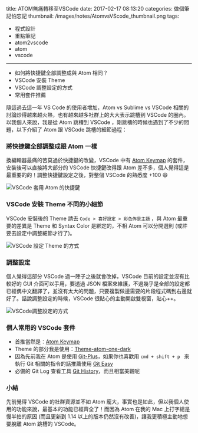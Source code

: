 title: ATOM無痛轉移至VSCode
date: 2017-02-17 08:13:20
categories: 做個筆記怕忘記
thumbnail: /images/notes/AtomvsVScode_thumbnail.png
tags:
- 程式設計
- 重點筆記
- atom2vscode
- atom 
- vscode
---

* 如何將快捷鍵全部調整成與 Atom 相同？
* VSCode 安裝 Theme
* VSCode 調整設定的方式
* 常用套件推薦

隨這過去這一年 VS Code 的使用者增加，Atom vs Sublime vs VSCode 相關的討論炒得越來越火熱，也有越來越多社群上的大大表示跳槽到 VSCode 的圈內。以我個人來說，我是從 Atom 跳槽到 VSCode ，剛跳槽的時候也遇到了不少的問題，以下介紹了 Atom 跟 VSCode 跳槽的細節過程：

### 將快捷鍵全部調整成跟 Atom 一樣

<!--more-->

換編輯器最痛的苦莫過於快捷鍵的改變，VSCode 中有 [Atom Keymap](https://marketplace.visualstudio.com/items?itemName=ms-vscode.atom-keybindings) 的套件，安裝後可以直接將大部分的 VSCode 快捷鍵改得跟 Atom 差不多，個人覺得這是最重要的的！調整快捷鍵設定之後，對整個 VSCode 的熟悉度 +100 😄

![VSCode 套用 Atom 的快捷鍵](/images/notes/VSCode_atomKeymap.jpg)

### VSCode 安裝 Theme 不同的小細節

VSCode 安裝後的 Theme 請去 `Code > 喜好設定 > 彩色佈景主題` ，與 Atom 最重要的差異是 Theme 和 Syntax Color 是綁定的，不相 Atom 可以分開選則 (或許要去設定中調整細節才行了)。

![VSCode 設定 Theme 的方式](/images/notes/VSCodeThemeSet.jpg)

### 調整設定

個人覺得這部分 VSCode 過一陣子之後就會改掉，VSCode 目前的設定並沒有比較好的 GUI 介面可以手用，要透過 JSON 檔案來維護，不過幾乎是全部的設定都已經偶中文翻譯了，並沒有太大的問題，只要複製做邊需要的片段程式碼到右邊就好了。話說調整設定的時候，VSCode 很貼心的主動開啟雙視窗，貼心++。

![VSCode調整設定的方式](/images/notes/VSCode調整設定的方式.jpg)

### 個人常用的 VSCode 套件

* 首推當然是：[Atom Keymap](https://marketplace.visualstudio.com/items?itemName=ms-vscode.atom-keybindings)
* Theme 的部分我是使用：[Theme-atom-one-dark](https://marketplace.visualstudio.com/items?itemName=andischerer.theme-atom-one-dark)
* 因為先前我在 Atom 是使用 [Git-Plus](https://atom.io/packages/git-plus)，如果你也喜歡用 `cmd + shift + p ` 來執行 Git 相關的指令的話推薦使用 [Git Easy](https://marketplace.visualstudio.com/items?itemName=bibhasdn.git-easy)
* 必備的 Git Log 查看工具 [Git History](https://marketplace.visualstudio.com/items?itemName=donjayamanne.githistory)，而且相當美觀呢

### 小結

先前覺得 VSCode 的社群資源並不如 Atom 龐大，事實也是如此，但以我個人使用的功能來說，最基本的功能已經齊全了！而因為 Atom 在我的 Mac 上打字總是慢半拍的原因 (而且更新到 1.14 以上的版本仍然沒有改善)，讓我更積極主動地想要脫離 Atom 跳槽的 VSCode。